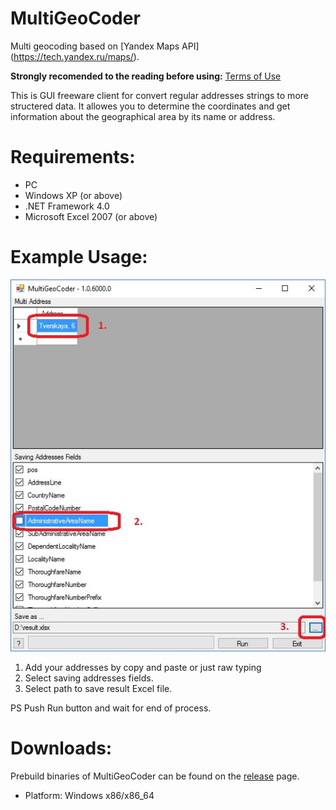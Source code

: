 # MultiGeoCoder
Multi geocoding based on [Yandex Maps API] (https://tech.yandex.ru/maps/).

**Strongly recomended to the reading before using:** [Terms of Use](https://yandex.com/legal/maps_api/)

This is GUI freeware client for convert regular addresses strings to more structered data.
It allowes you to determine the coordinates and get information about the geographical area by its name or address.

# Requirements:
 * PC
 * Windows XP (or above)
 * .NET Framework 4.0
 * Microsoft Excel 2007 (or above)
 
# Example Usage:

![Screenshot01](https://github.com/postcolour/MultiGeoCoder/blob/master/docs/screenshot_01.jpg)

1. Add your addresses by copy and paste or just raw typing
2. Select saving addresses fields.
3. Select path to save result Excel file.

PS Push Run button and wait for end of process.

# Downloads:

Prebuild binaries of MultiGeoCoder can be found on the [release](https://github.com/postcolour/MultiGeoCoder/releases) page.

 * Platform: Windows x86/x86_64
